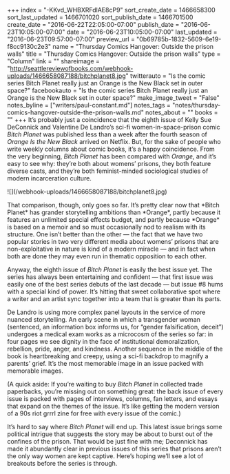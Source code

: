 +++
index = "-KKvd_WHBXRFdlAE8cP9"
sort_create_date = 1466658300
sort_last_updated = 1466701020
sort_publish_date = 1466701500
create_date = "2016-06-22T22:05:00-07:00"
publish_date = "2016-06-23T10:05:00-07:00"
date = "2016-06-23T10:05:00-07:00"
last_updated = "2016-06-23T09:57:00-07:00"
preview_url = "0b69785b-1832-5609-6e19-f8cc9130c2e3"
name = "Thursday Comics Hangover: Outside the prison walls"
title = "Thursday Comics Hangover: Outside the prison walls"
type = "Column"
link = ""
shareimage = "http://seattlereviewofbooks.com/webhook-uploads/1466658087188/bitchplanet8.jpg"
twitterauto = "Is the comic series Bitch Planet really just an Orange is the New Black set in outer space?"
facebookauto = "Is the comic series Bitch Planet really just an Orange is the New Black set in outer space?"
make_image_tweet = "False"
notes_byline = ["writers/paul-constant.md"]
notes_tags = "notes/thursday-comics-hangover-outside-the-prison-walls.md"
notes_about = ""
books = ""
+++
It’s probably just a coincidence that the eighth issue of Kelly Sue DeConnick and Valentine  De Landro’s sci-fi women-in-space-prison comic *Bitch Planet* was published less than a week after the fourth season of *Orange Is the New Black* arrived on Netflix. But, for the sake of people who write weekly columns about comic books, it’s a happy coincidence. From the very beginning, *Bitch Planet* has been compared with *Orange*, and it’s easy to see why: they’re both about womens’ prisons, they both feature diverse casts, and they’re both feminist-minded sociological studies of modern incarceration culture.

<p class="image-left">![](/webhook-uploads/1466658087188/bitchplanet8.jpg)</p>
That comparison, though, only goes so far. It’s pretty clear now that *Bitch Planet* has grander storytelling ambitions than *Orange*, partly because it features an unlimited special effects budget, and partly because *Orange* is based on a memoir and so must occasionally nod to realism with its structure. One isn’t better than the other — the fact that we have two popular stories in two very different media about womens’ prisons that are non-exploitative in nature is kind of a modern miracle — and in fact when both are done they may even run in thematic opposition to each other.

Anyway, the eighth issue of *Bitch Planet* is easily the best issue yet. The series has always been entertaining and confident — that first issue was easily one of the best series debuts of the last decade — but issue #8 hums with a special kind of power. It’s hitting that sweet collaborative spot where a writer and an artist sync together into a team that is greater than its parts. 

De Landro is using more complex panel layouts in the service of more nuanced storytelling. An early scene in which a transgender woman (sentenced, an information box informs us, for “gender falsification, deceit”) undergoes a medical exam works as a microcosm of the series so far: in four pages we see dignity in the face of institutional demoralization, rebellion, pride, anger, and kindness. Another sequence in the middle of the book is heartbreaking and creepy, using a sci-fi backdrop to magnify a parents’ grief. It’s the most memorable image in an issue packed with memorable images.

(A quick aside: If you’re waiting to buy *Bitch Planet* in collected trade paperbacks, you’re missing out on something great: the back issue of every issue is packed with pages of interviews, columns, fan letters, and essays that expand on the themes of the issue. It’s like getting the modern version of a 90s riot grrrl zine for free with every issue of the comic.)

It’s hard to say where *Bitch Planet* will end up. This latest issue brings some political intrigue that suggests the story may be about to burst out of the confines of the prison. That would be just fine with me; Deconnick has made it abundantly clear in previous issues of this series that prisons aren’t the only way women are kept captive. Here’s hoping we’ll see a lot of breakouts before the series is through.
